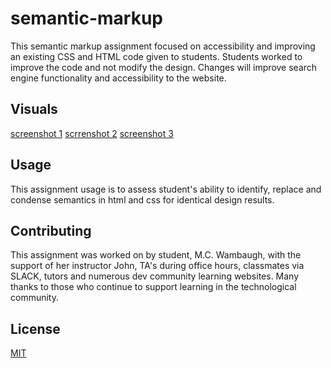 # semantic-markup 

This semantic markup assignment focused on accessibility and improving an existing CSS and HTML code given to students. Students worked to improve the code and not modify the design. Changes will improve search engine functionality and accessibility to the website. 
 

## Visuals  
[screenshot 1](https://github.com/mwambaugh/semantic-markup/blob/main/assets/images/Screenshot%202022-09-29%20162050.png?raw=true)
[scrrenshot 2](https://github.com/mwambaugh/semantic-markup/blob/main/assets/images/Screenshot%202022-09-29%20162622.png?raw=true)
[screenshot 3](https://github.com/mwambaugh/semantic-markup/blob/main/assets/images/Screenshot%202022-09-29%20162658.png?raw=true)

## Usage 
This assignment usage is to assess student's ability to identify, replace and condense semantics in html and css for identical design results.  

 
## Contributing 
This assignment was worked on by student, M.C. Wambaugh, with the support of her instructor John, TA's during office hours, classmates via SLACK, tutors and numerous dev community learning websites. Many thanks to those who continue to support learning in the technological community.   


## License 
[MIT](https://choosealicense.com/licenses/mit/) 
